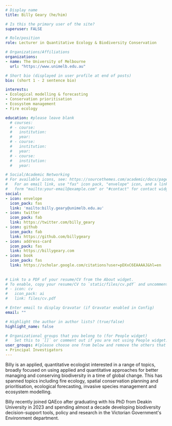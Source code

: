 ```yaml
---
# Display name
title: Billy Geary (he/him)

# Is this the primary user of the site?
superuser: FALSE

# Role/position
role: Lecturer in Quantitative Ecology & Biodiversity Conservation

# Organizations/Affiliations
organizations:
- name: The University of Melbourne
  url: "https://www.unimelb.edu.au"

# Short bio (displayed in user profile at end of posts)
bio: (short 1 - 2 sentence bio)

interests:
- Ecological modelling & forecasting
- Conservation prioritisation
- Ecosystem management
- Fire ecology

education: #please leave blank
  # courses:
  # - course:
  #   institution:
  #   year:
  # - course:
  #   institution:
  #   year:
  # - course:
  #   institution:
  #   year:

# Social/Academic Networking
# For available icons, see: https://sourcethemes.com/academic/docs/page-builder/#icons
#   For an email link, use "fas" icon pack, "envelope" icon, and a link in the
#   form "mailto:your-email@example.com" or "#contact" for contact widget.
social:
- icon: envelope
  icon_pack: fas
  link: 'mailto:billy.geary@unimelb.edu.au'
- icon: twitter
  icon_pack: fab
  link: https://twitter.com/billy_geary
- icon: github
  icon_pack: fab
  link: https://github.com/billygeary
- icon: address-card
  icon_pack: fas
  link: https://billygeary.com
- icon: book
  icon_pack: fas
  link: https://scholar.google.com/citations?user=pDXxC6EAAAAJ&hl=en
    
  
# Link to a PDF of your resume/CV from the About widget.
# To enable, copy your resume/CV to `static/files/cv.pdf` and uncomment the lines below.
# - icon: cv
#   icon_pack: ai
#   link: files/cv.pdf

# Enter email to display Gravatar (if Gravatar enabled in Config)
email: ""

# Highlight the author in author lists? (true/false)
highlight_name: false

# Organizational groups that you belong to (for People widget)
#   Set this to `[]` or comment out if you are not using People widget.
user_groups: #(please choose one from below and remove the others that aren't needed)
- Principal Investigators
---
```



Billy is an applied, quantitative ecologist interested in a range of topics, broadly focused on using applied and quantitative approaches for better managing and conserving biodiversity in a time of global change. This has spanned topics including fire ecology, spatial conservation planning and prioritisation, ecological forecasting, invasive species management and ecosystem modelling. 

Billy recently joined QAEco after graduating with his PhD from Deakin University in 2023 and spending almost a decade developing biodiversity decision-support tools, policy and research in the Victorian Government's Environment department.
